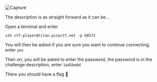 ![Capture](https://github.com/berdies/PicoCTF-2024/assets/132856091/22697322-2f8a-4759-a5c3-dccc1e401fc4)

The description is as straight forward as it can be...

Open a terminal and enter

`ssh ctf-player@titan.picoctf.net -p 60572`

You will then be asked if you are sure you want to continue connecting, enter `yes`

Then on, you will be asked to enter the password, the password is in the challenge description, enter `1ad5be0d`

There you should have a flag 🥳
